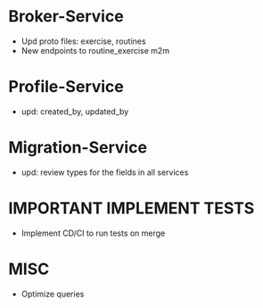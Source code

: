 # Broker-Service
* Upd proto files: exercise, routines
* New endpoints to routine_exercise m2m

# Profile-Service
* upd: created_by, updated_by

# Migration-Service
* upd: review types for the fields in all services


# IMPORTANT IMPLEMENT TESTS
* Implement CD/CI to run tests on merge

# MISC
* Optimize queries
